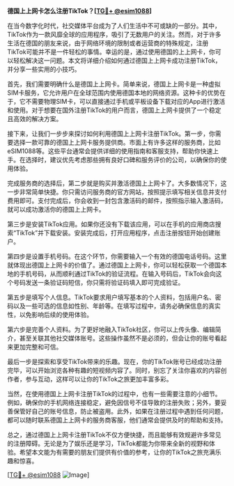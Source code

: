 **德国上上网卡怎么注册TikTok？[[TG💪+ @esim1088](https://t.me/s/esim1088)]**

在当今数字化时代，社交媒体平台成为了人们生活中不可或缺的一部分。其中，TikTok作为一款风靡全球的应用程序，吸引了无数用户的关注。然而，对于许多生活在德国的朋友来说，由于网络环境的限制或者运营商的特殊规定，注册TikTok可能并不是一件轻松的事情。幸运的是，通过使用德国的上上网卡，你可以轻松解决这一问题。本文将详细介绍如何通过德国上上网卡成功注册TikTok，并分享一些实用的小技巧。

首先，我们需要明确什么是德国上上网卡。简单来说，德国上上网卡是一种虚拟SIM卡服务，它允许用户在全球范围内使用德国本地的网络资源。这种卡的优势在于，它不需要物理SIM卡，可以直接通过手机或平板设备下载对应的App进行激活和使用。对于想要在国外注册TikTok的用户而言，德国上上网卡提供了一个稳定且高效的解决方案。

接下来，让我们一步步来探讨如何利用德国上上网卡注册TikTok。第一步，你需要选择一款可靠的德国上上网卡服务提供商。市面上有许多这样的服务商，比如eSIM1088等。这些平台通常会提供详细的使用指南和客服支持，帮助你快速上手。在选择时，建议优先考虑那些拥有良好口碑和服务评价的公司，以确保你的使用体验。

完成服务商的选择后，第二步就是购买并激活德国上上网卡了。大多数情况下，这一步非常简单快捷。你只需访问服务商的官方网站，按照提示填写相关信息并支付费用即可。支付完成后，你会收到一封包含激活码的邮件，按照指示输入激活码，就可以成功激活你的德国上上网卡。

第三步是安装TikTok应用。如果你还没有下载该应用，可以在手机的应用商店搜索“TikTok”并下载安装。安装完成后，打开应用程序，点击注册按钮开始创建账户。

第四步是设置手机号码。在这个环节，你需要输入一个有效的德国电话号码。这里就体现出德国上上网卡的价值了。通过德国上上网卡，你可以轻松获取一个德国本地的手机号码，从而顺利通过TikTok的验证流程。在输入号码后，TikTok会向这个号码发送一条验证码短信，你只需将验证码填入即可完成验证。

第五步是填写个人信息。TikTok要求用户填写基本的个人资料，包括用户名、密码以及一些可选的信息如性别、年龄等。在填写过程中，请务必确保信息的真实性，以免影响后续的使用体验。

第六步是完善个人资料。为了更好地融入TikTok社区，你可以上传头像、编辑简介，甚至关联其他社交媒体账号。这些操作虽然不是必须的，但会让你的账号看起来更加完整和可信。

最后一步是探索和享受TikTok带来的乐趣。现在，你的TikTok账号已经成功注册完毕，可以开始浏览各种有趣的短视频内容了。同时，别忘了关注你喜欢的内容创作者，参与互动，这样可以让你的TikTok之旅更加丰富多彩。

当然，在使用德国上上网卡注册TikTok的过程中，也有一些需要注意的小细节。例如，确保你的手机网络连接稳定，避免因信号不佳导致的注册失败；另外，要妥善保管好自己的账号信息，防止被盗用。此外，如果在注册过程中遇到任何问题，都可以随时联系德国上上网卡的服务商客服，他们通常会提供及时的帮助和支持。

总之，通过德国上上网卡注册TikTok不仅方便快捷，而且能够有效规避许多常见的注册障碍。无论是为了娱乐还是学习，TikTok都能为你带来全新的视野和体验。希望本文能为有需要的朋友们提供有价值的参考，让你的TikTok之旅充满乐趣和惊喜。

[[TG💪+ @esim1088](https://t.me/s/esim1088) ![Image](https://i.postimg.cc/4NQfJmqS/Snipaste-2025-05-13-00-14-12.png)]